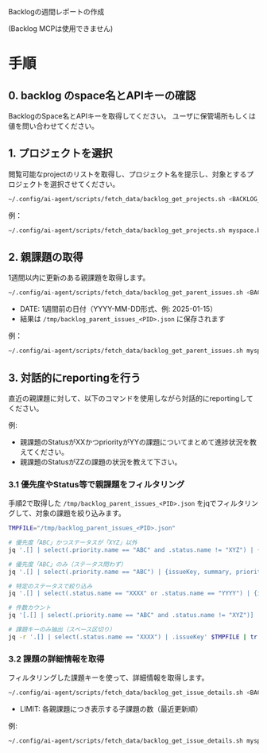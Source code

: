 Backlogの週間レポートの作成

(Backlog MCPは使用できません)

# 手順

## 0. backlog のspace名とAPIキーの確認
BacklogのSpace名とAPIキーを取得してください。
ユーザに保管場所もしくは値を問い合わせてください。

## 1. プロジェクトを選択
閲覧可能なprojectのリストを取得し、プロジェクト名を提示し、対象とするプロジェクトを選択させてください。

```bash
~/.config/ai-agent/scripts/fetch_data/backlog_get_projects.sh <BACKLOG_DOMAIN> <API_KEY>
```

例：
```bash
~/.config/ai-agent/scripts/fetch_data/backlog_get_projects.sh myspace.backlog.jp YOUR_API_KEY
```

## 2. 親課題の取得
1週間以内に更新のある親課題を取得します。

```bash
~/.config/ai-agent/scripts/fetch_data/backlog_get_parent_issues.sh <BACKLOG_DOMAIN> <API_KEY> <PROJECT_ID> <DATE>
```

- DATE: 1週間前の日付（YYYY-MM-DD形式、例: 2025-01-15）
- 結果は `/tmp/backlog_parent_issues_<PID>.json` に保存されます

例：
```bash
~/.config/ai-agent/scripts/fetch_data/backlog_get_parent_issues.sh myspace.backlog.jp YOUR_API_KEY 12345 2025-01-15
```

## 3. 対話的にreportingを行う
直近の親課題に対して、以下のコマンドを使用しながら対話的にreportingしてください。

例:
- 親課題のStatusがXXかつpriorityがYYの課題についてまとめて進捗状況を教えてください。
- 親課題のStatusがZZの課題の状況を教えて下さい。

### 3.1 優先度やStatus等で親課題をフィルタリング

手順2で取得した `/tmp/backlog_parent_issues_<PID>.json` をjqでフィルタリングして、対象の課題を絞り込みます。

```bash
TMPFILE="/tmp/backlog_parent_issues_<PID>.json"

# 優先度「ABC」かつステータスが「XYZ」以外
jq '.[] | select(.priority.name == "ABC" and .status.name != "XYZ") | {issueKey, summary, status: .status.name, updated: (.updated | split("T")[0])}' $TMPFILE

# 優先度「ABC」のみ（ステータス問わず）
jq '.[] | select(.priority.name == "ABC") | {issueKey, summary, priority: .priority.name, status: .status.name}' $TMPFILE

# 特定のステータスで絞り込み
jq '.[] | select(.status.name == "XXXX" or .status.name == "YYYY") | {issueKey, summary, status: .status.name}' $TMPFILE

# 件数カウント
jq '[.[] | select(.priority.name == "ABC" and .status.name != "XYZ")] | length' $TMPFILE

# 課題キーのみ抽出（スペース区切り）
jq -r '.[] | select(.status.name == "XXXX") | .issueKey' $TMPFILE | tr '\n' ' '
```

### 3.2 課題の詳細情報を取得

フィルタリングした課題キーを使って、詳細情報を取得します。

```bash
~/.config/ai-agent/scripts/fetch_data/backlog_get_issue_details.sh <BACKLOG_DOMAIN> <API_KEY> <PROJECT_ID> <LIMIT> <ISSUE_KEY1> <ISSUE_KEY2> ...
```

- LIMIT: 各親課題につき表示する子課題の数（最近更新順）

例:
```bash
~/.config/ai-agent/scripts/fetch_data/backlog_get_issue_details.sh myspace.backlog.jp YOUR_API_KEY 12345 5 PROJ-123 PROJ-456
```
